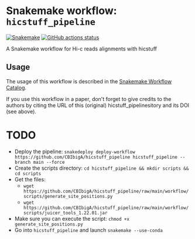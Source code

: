 # Snakemake workflow: `hicstuff_pipeline`

[![Snakemake](https://img.shields.io/badge/snakemake-≥6.3.0-brightgreen.svg)](https://snakemake.github.io)
[![GitHub actions status](https://github.com/CBIbigA/hicstuff_pipeline/workflows/Tests/badge.svg?branch=main)](https://github.com/CBIbigA/hicstuff_pipeline/actions?query=branch%3Amain+workflow%3ATests)


A Snakemake workflow for Hi-c reads alignments with hicstuff


## Usage

The usage of this workflow is described in the [Snakemake Workflow Catalog](https://snakemake.github.io/snakemake-workflow-catalog/?usage=CBIbigA%2Fhicstuff_pipeline).

If you use this workflow in a paper, don't forget to give credits to the authors by citing the URL of this (original) hicstuff_pipelinesitory and its DOI (see above).

# TODO

- Deploy the pipeline: `snakedeploy deploy-workflow https://github.com/CBIbigA/hicstuff_pipeline hicstuff_pipeline --branch main --force`
- Create the scripts directory: `cd hicstuff_pipeline && mkdir scripts && cd scripts`
- Get the files:
  - `wget https://github.com/CBIbigA/hicstuff_pipeline/raw/main/workflow/scripts/generate_site_positions.py`
  - `wget https://github.com/CBIbigA/hicstuff_pipeline/raw/main/workflow/scripts/juicer_tools_1.22.01.jar`
- Make sure you can execute the script: `chmod +x generate_site_positions.py`
- Go into `hicstuff_pipeline` and launch `snakemake --use-conda`
